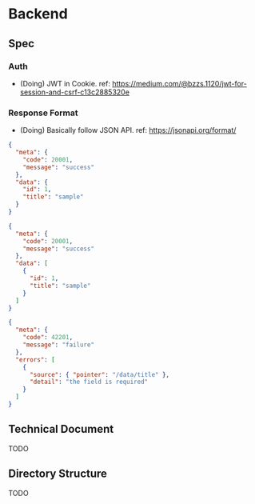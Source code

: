 # Backend
## Spec
### Auth
- (Doing) JWT in Cookie. ref: https://medium.com/@bzzs.1120/jwt-for-session-and-csrf-c13c2885320e

### Response Format
- (Doing) Basically follow JSON API. ref: https://jsonapi.org/format/

```json
{
  "meta": {
    "code": 20001,
    "message": "success"
  },
  "data": {
    "id": 1,
    "title": "sample"
  }
}
```

```json
{
  "meta": {
    "code": 20001,
    "message": "success"
  },
  "data": [
    {
      "id": 1,
      "title": "sample"
    }
  ]
}
```

```json
{
  "meta": {
    "code": 42201,
    "message": "failure"
  },
  "errors": [
    {
      "source": { "pointer": "/data/title" },
      "detail": "the field is required"
    }
  ]
}
```

## Technical Document
TODO

## Directory Structure
TODO
